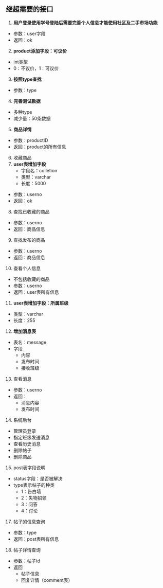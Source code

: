 ## 继超需要的接口

1. **用户登录使用学号登陆后需要完善个人信息才能使用社区及二手市场功能**
  - 参数：user字段
  - 返回：ok
2. **product添加字段：可议价**
  - int类型
  - 0：不议价，1：可议价
3. **按照type查找**
  - 参数：type
4. **完善测试数据**
  - 多种type
  - 减少量：50条数据
5. **商品详情**
  - 参数：productID
  - 返回：product的所有信息
6. 收藏商品
7. **user表增加字段**
    - 字段名：colletion
    - 类型：varchar
    - 长度：5000
  - 参数：userno
  - 返回：ok 
8. 查找已收藏的商品
  - 参数：userno
  - 返回：商品信息
9. 查找发布的商品
  - 参数：userno
  - 返回：商品信息
10. 查看个人信息
  - 不包括收藏的商品 
  - 参数：userno
  - 返回：user表所有信息
11. **user表增加字段：所属班级**
  - 类型：varchar
  - 长度：255
12. **增加消息表**
  - 表名：message
  - 字段
    - 内容
    - 发布时间
    - 接收班级
13. 查看消息
  - 参数：userno
  - 返回：
    - 消息内容
    - 发布时间 
14. 系统后台
  - 管理员登录
  - 指定班级发送消息
  - 查看历史消息
  - 删除帖子
  - 删除商品
15. post表字段说明
  - status字段：是否被解决
  - type表示帖子的种类
    - 1：告白墙 
    - 2：失物招领 
    - 3：问答 
    - 4：讨论
17. 帖子的信息查询
  - 参数：type
  - 返回：post表所有信息
18. 帖子详情查询
  - 参数：帖子id
  - 返回
    - 帖子信息
    - 回复详情（comment表）
